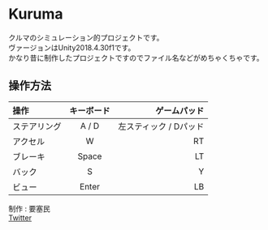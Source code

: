 # Kuruma
クルマのシミュレーション的プロジェクトです。  
ヴァージョンはUnity2018.4.30f1です。  
かなり昔に制作したプロジェクトですのでファイル名などがめちゃくちゃです。

## 操作方法
| 操作 | キーボード | ゲームパッド |
| :-- | :-: | --: |
| ステアリング | A / D | 左スティック / Dパッド |
| アクセル | W | RT |
| ブレーキ | Space | LT |
| バック | S | Y |
| ビュー | Enter | LB |

制作 : 要塞民  
[Twitter]([URL](https://twitter.com/kamatayosaimin))